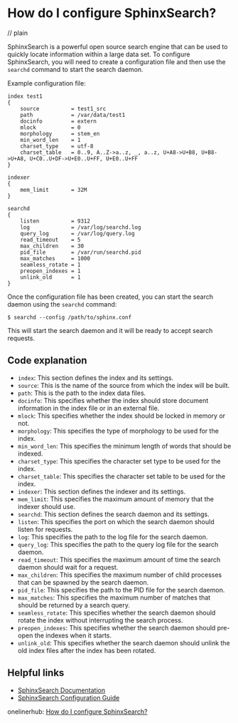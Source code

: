 # How do I configure SphinxSearch?
// plain

SphinxSearch is a powerful open source search engine that can be used to quickly locate information within a large data set. To configure SphinxSearch, you will need to create a configuration file and then use the `searchd` command to start the search daemon.

Example configuration file:

```
index test1
{
    source          = test1_src
    path            = /var/data/test1
    docinfo         = extern
    mlock           = 0
    morphology      = stem_en
    min_word_len    = 1
    charset_type    = utf-8
    charset_table   = 0..9, A..Z->a..z, _, a..z, U+A8->U+B8, U+B8->U+A8, U+C0..U+DF->U+E0..U+FF, U+E0..U+FF
}

indexer
{
    mem_limit       = 32M
}

searchd
{
    listen          = 9312
    log             = /var/log/searchd.log
    query_log       = /var/log/query.log
    read_timeout    = 5
    max_children    = 30
    pid_file        = /var/run/searchd.pid
    max_matches     = 1000
    seamless_rotate = 1
    preopen_indexes = 1
    unlink_old      = 1
}
```

Once the configuration file has been created, you can start the search daemon using the `searchd` command:

```
$ searchd --config /path/to/sphinx.conf
```

This will start the search daemon and it will be ready to accept search requests.

## Code explanation

- `index`: This section defines the index and its settings.
- `source`: This is the name of the source from which the index will be built.
- `path`: This is the path to the index data files.
- `docinfo`: This specifies whether the index should store document information in the index file or in an external file.
- `mlock`: This specifies whether the index should be locked in memory or not.
- `morphology`: This specifies the type of morphology to be used for the index.
- `min_word_len`: This specifies the minimum length of words that should be indexed.
- `charset_type`: This specifies the character set type to be used for the index.
- `charset_table`: This specifies the character set table to be used for the index.
- `indexer`: This section defines the indexer and its settings.
- `mem_limit`: This specifies the maximum amount of memory that the indexer should use.
- `searchd`: This section defines the search daemon and its settings.
- `listen`: This specifies the port on which the search daemon should listen for requests.
- `log`: This specifies the path to the log file for the search daemon.
- `query_log`: This specifies the path to the query log file for the search daemon.
- `read_timeout`: This specifies the maximum amount of time the search daemon should wait for a request.
- `max_children`: This specifies the maximum number of child processes that can be spawned by the search daemon.
- `pid_file`: This specifies the path to the PID file for the search daemon.
- `max_matches`: This specifies the maximum number of matches that should be returned by a search query.
- `seamless_rotate`: This specifies whether the search daemon should rotate the index without interrupting the search process.
- `preopen_indexes`: This specifies whether the search daemon should pre-open the indexes when it starts.
- `unlink_old`: This specifies whether the search daemon should unlink the old index files after the index has been rotated.

## Helpful links
- [SphinxSearch Documentation](http://sphinxsearch.com/docs/)
- [SphinxSearch Configuration Guide](http://sphinxsearch.com/docs/current.html#conf-overview)

onelinerhub: [How do I configure SphinxSearch?](https://onelinerhub.com/sphinxsearch/how-do-i-configure-sphinxsearch-1687107933)